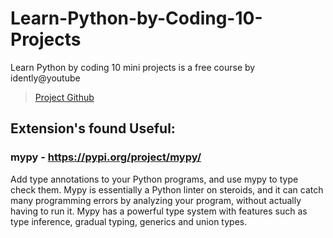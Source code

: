 # Learn-Python-by-Coding-10-Projects

Learn Python by coding 10 mini projects is a free course by idently@youtube

> [Project Github](https://github.com/indently/beginner_python_projects/tree/main)

## Extension's found Useful:

### mypy - https://pypi.org/project/mypy/

Add type annotations to your Python programs, and use mypy to type check them. Mypy is essentially a Python linter on steroids, and it can catch many programming errors by analyzing your program, without actually having to run it. Mypy has a powerful type system with features such as type inference, gradual typing, generics and union types.
